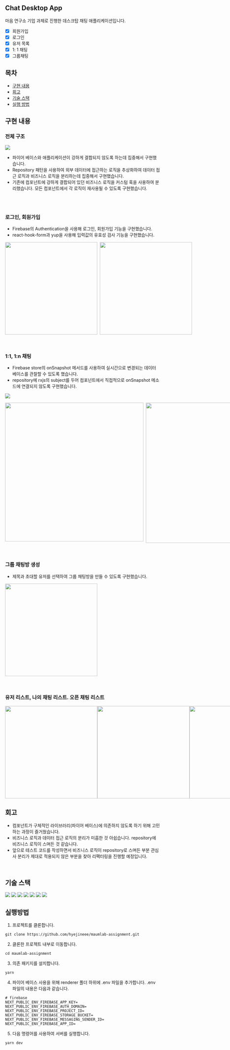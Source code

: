 ## Chat Desktop App
마음 연구소 기업 과제로 진행한 데스크탑 채팅 애플리케이션입니다. 
- [x]  회원가입
- [x]  로그인
- [x]  유저 목록
- [x]  1: 1 채팅
- [x]  그룹채팅
## 목차
- [구현 내용](#1)
- [회고](#2)
- [기술 스택](#3)
- [실행 방법](#4)

## 구현 내용  <a id="1"></a>

### 전체 구조
![](./images/diagram.png)

- 파이어 베이스와 애플리케이션이 강하게 결합되지 않도록 하는데 집중해서 구현했습니다.
- Repository 패턴을 사용하여 외부 데이터에 접근하는 로직을 추상화하여 데이터 접근 로직과 비즈니스 로직을 분리하는데 집중해서 구현했습니다. 
- 기존에 컴포넌트에 강하게 결합되어 있던 비즈니스 로직을 커스텀 훅을 사용하여 분리했습니다. 모든 컴포넌트에서 각 로직이 재사용될 수 있도록 구현했습니다.


<br/>
<br/>

### 로그인, 회원가입 
- Firebase의 Authentication을 사용해 로그인, 회원가입 기능을 구현했습니다.
- react-hook-form과 yup을 사용해 입력값의 유효성 검사 기능을 구현했습니다.

<div style="display : flex">
<img src='./images/login.gif' style="width:300px">&nbsp;&nbsp;
<img src='./images/join.gif' style="width:300px">
</div>

<br/>
<br/>

### 1:1, 1:n 채팅
- Firebase store의 onSnapshot 메서드를 사용하여 실시간으로 변경되는 데이터 베이스를 관찰할 수 있도록 했습니다. 
- repository에 rxjs의 subject를 두어 컴포넌트에서 직접적으로 onSnapshot 메소드에 연결되지 않도록 구현했습니다.

![](./images/diagram2.png)
<div style="display : flex; justify-content: space-between;">
<img src='./images/personal-chat.gif' style="width:450px;object-fit:contain">&nbsp;&nbsp;
<img src='./images/group-chat.gif' style="width:455px;object-fit:contain">
</div>

<br/>
<br/>


### 그룹 채팅방 생성  
- 제목과 초대할 유저를 선택하여 그룹 채팅방을 만들 수 있도록 구현했습니다.

<div style="display : flex; ">
<img src='./images/create-open-chat.gif' style="width:300px">&nbsp;&nbsp;
</div>

<br/>
<br/>

### 유저 리스트, 나의 채팅 리스트. 오픈 채팅 리스트
<div style="display : flex">
<img src='./images/user-list.png' style="width:300px">
<img src='./images/my-chat-list.png' style="width:300px">
<img src='./images/open-chat-list.png' style="width:300px">
</div>

## 회고 <a id="2"></a>
- 컴포넌트가 구체적인 라이브러리(파이어 베이스)에 의존하지 않도록 하기 위해 고민하는 과정이 즐거웠습니다. 
- 비즈니스 로직과 데이터 접근 로직의 분리가 미흡한 것 아쉽습니다. repository에 비즈니스 로직이 스며든 것 같습니다. 
- 앞으로 테스트 코드를 작성하면서 비즈니스 로직이 repository로 스며든 부분 관심사 분리가 제대로 적용되지 않은 부분을 찾아 리팩터링을 진행할 예정입니다.

<br/>

## 기술 스택 <a id="3"></a>


<img src="https://img.shields.io/badge/nextjs-000000?style=for-the-badge&logo=next.js&logoColor=white"> <img src="https://img.shields.io/badge/electron-47848F?style=for-the-badge&logo=electron&logoColor=white"> 
<img src="https://img.shields.io/badge/typescript-3178C6?style=for-the-badge&logo=typescript&logoColor=black"> 
<img src="https://img.shields.io/badge/emotion-EF2D5E?style=for-the-badge&logo=emotion&logoColor=white"> 
<img src="https://img.shields.io/badge/RxJS-B7178C?style=for-the-badge&logo=ReactiveX&logoColor=white"> 
<img src="https://img.shields.io/badge/Ant Design-0170FE?style=for-the-badge&logo=Ant Design&logoColor=white"> 
<img src="https://img.shields.io/badge/firebase-FFCA28?style=for-the-badge&logo=firebase&logoColor=white">

## 실행방법 <a id="4"></a>
1. 프로젝트를 클론합니다.
```
git clone https://github.com/hyejineee/maumlab-assignment.git
```
2. 클론한 프로젝트 내부로 이동합니다. 
```
cd maumlab-assignment
```
3. 의존 패키지를 설치합니다. 
```
yarn
```
4. 파이어 베이스 사용을 위해 renderer 폴더 하위에 .env 파일을 추가합니다. .env 파일의 내용은 다음과 같습니다.
```
# firebase 
NEXT_PUBLIC_ENV_FIREBASE_APP_KEY=
NEXT_PUBLIC_ENV_FIREBASE_AUTH_DOMAIN=
NEXT_PUBLIC_ENV_FIREBASE_PROJECT_ID=
NEXT_PUBLIC_ENV_FIREBASE_STORAGE_BUCKET=
NEXT_PUBLIC_ENV_FIREBASE_MESSAGING_SENDER_ID=
NEXT_PUBLIC_ENV_FIREBASE_APP_ID=
```
5. 다음 명령어를 사용하여 서버를 실행합니다.
```
yarn dev 
```
